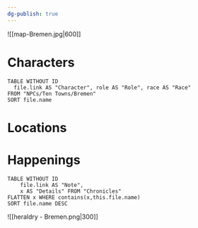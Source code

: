```yaml
---
dg-publish: true
---
```

![[map-Bremen.jpg|600]]
# Characters

```dataview 
TABLE WITHOUT ID
  file.link AS "Character", role AS "Role", race AS "Race"
FROM "NPCs/Ten Towns/Bremen"
SORT file.name
```

# Locations
# Happenings
```dataview
TABLE WITHOUT ID
	file.link AS "Note", 
	x AS "Details" FROM "Chronicles"
FLATTEN x WHERE contains(x,this.file.name) 
SORT file.name DESC
```
![[heraldry - Bremen.png|300]]